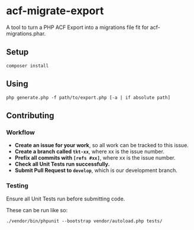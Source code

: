 # acf-migrate-export
A tool to turn a PHP ACF Export into a migrations file fit for acf-migrations.phar.

## Setup

    composer install

## Using

    php generate.php -f path/to/export.php [-a | if absolute path]

## Contributing

### Workflow

- **Create an issue for your work**, so all work can be tracked to this issue.
- **Create a branch called `tkt-xx`**, where xx is the issue number.
- **Prefix all commits with `[refs #xx]`**, where xx is the issue number.
- **Check all Unit Tests run successfully.**
- **Submit Pull Request to `develop`**, which is our development branch.

### Testing

Ensure all Unit Tests run before submitting code.

These can be run like so:

    ./vendor/bin/phpunit --bootstrap vendor/autoload.php tests/
